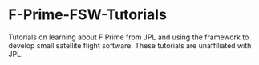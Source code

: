 # F-Prime-FSW-Tutorials
Tutorials on learning about F Prime from JPL and using the framework to develop small satellite flight software. These tutorials are unaffiliated with JPL.

